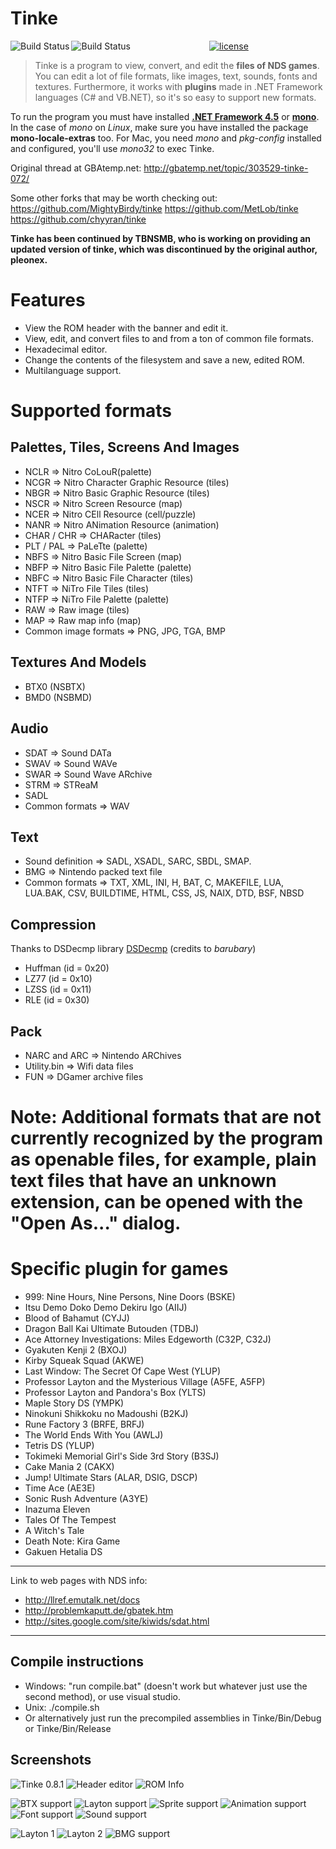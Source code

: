 # Tinke
<p align="center">
<a href="https://travis-ci.org/pleonex/tinke"><img alt="Build Status" src="https://travis-ci.org/pleonex/tinke.svg?branch=master" align="left" /></a>
<a href="https://ci.appveyor.com/project/pleonex/tinke"><img alt="Build Status" src="https://ci.appveyor.com/api/projects/status/0vyjiqofvtiogueh?svg=true" align="left" /></a>
<a href="http://www.gnu.org/copyleft/gpl.html"><img alt="license" src="https://img.shields.io/badge/license-GPL%20V3-blue.svg?style=flat" /></a>
</p>

> Tinke is a program to view, convert, and edit the **files of NDS games**. You can edit a lot of file formats, like images, text, sounds, fonts and textures. Furthermore, it works with **plugins** made in .NET Framework languages (C# and VB.NET), so it's so easy to support new formats.

To run the program you must have installed **[.NET Framework 4.5](https://www.microsoft.com/es-es/download/details.aspx?id=30653)** or **[mono](http://www.mono-project.com/download)**. In the case of *mono* on *Linux*, make sure you have installed the package **mono-locale-extras** too. For Mac, you need *mono* and *pkg-config* installed and configured, you'll use *mono32* to exec Tinke.

Original thread at GBAtemp.net: http://gbatemp.net/topic/303529-tinke-072/

Some other forks that may be worth checking out:
https://github.com/MightyBirdy/tinke
https://github.com/MetLob/tinke
https://github.com/chyyran/tinke

**Tinke has been continued by TBNSMB, who is working on providing an updated version of tinke, which was discontinued by the original author, pleonex.**

# Features

 * View the ROM header with the banner and edit it.
 * View, edit, and convert files to and from a ton of common file formats.
 * Hexadecimal editor.
 * Change the contents of the filesystem and save a new, edited ROM.
 * Multilanguage support.

# Supported formats

## Palettes, Tiles, Screens And Images
 * NCLR => Nitro CoLouR(palette)
 * NCGR => Nitro Character Graphic Resource (tiles)
 * NBGR => Nitro Basic Graphic Resource (tiles)
 * NSCR => Nitro Screen Resource (map)
 * NCER => Nitro CEll Resource (cell/puzzle)
 * NANR => Nitro ANimation Resource (animation)
 * CHAR / CHR => CHARacter (tiles)
 * PLT / PAL => PaLeTte (palette)
 * NBFS => Nitro Basic File Screen (map)
 * NBFP => Nitro Basic File Palette (palette)
 * NBFC => Nitro Basic File Character (tiles)
 * NTFT => NiTro File Tiles (tiles)
 * NTFP => NiTro File Palette (palette)
 * RAW => Raw image (tiles)
 * MAP => Raw map info (map)
 * Common image formats => PNG, JPG, TGA, BMP

## Textures And Models
 * BTX0 (NSBTX)
 * BMD0 (NSBMD)

## Audio
 * SDAT => Sound DATa
 * SWAV => Sound WAVe
 * SWAR => Sound Wave ARchive
 * STRM => STReaM
 * SADL
 * Common formats => WAV

## Text
 * Sound definition => SADL, XSADL, SARC, SBDL, SMAP.
 * BMG => Nintendo packed text file
 * Common formats => TXT, XML, INI, H, BAT, C, MAKEFILE, LUA, LUA.BAK, CSV, BUILDTIME, HTML, CSS, JS, NAIX, DTD, BSF, NBSD

## Compression
  Thanks to DSDecmp library [DSDecmp](http://code.google.com/p/dsdecmp) (credits to *barubary*)
 * Huffman (id = 0x20)
 * LZ77    (id = 0x10)
 * LZSS    (id = 0x11)
 * RLE     (id = 0x30)

## Pack
 * NARC and ARC => Nintendo ARChives
 * Utility.bin => Wifi data files
 * FUN => DGamer archive files
 
# Note: Additional formats that are not currently recognized by the program as openable files, for example, plain text files that have an unknown extension, can be opened with the "Open As..." dialog.

# Specific plugin for games
 * 999: Nine Hours, Nine Persons, Nine Doors (BSKE)
 * Itsu Demo Doko Demo Dekiru Igo (AIIJ)
 * Blood of Bahamut (CYJJ)
 * Dragon Ball Kai Ultimate Butouden (TDBJ)
 * Ace Attorney Investigations: Miles Edgeworth (C32P, C32J)
 * Gyakuten Kenji 2 (BXOJ)
 * Kirby Squeak Squad (AKWE)
 * Last Window: The Secret Of Cape West (YLUP)
 * Professor Layton and the Mysterious Village (A5FE, A5FP)
 * Professor Layton and Pandora's Box (YLTS)
 * Maple Story DS (YMPK)
 * Ninokuni Shikkoku no Madoushi (B2KJ)
 * Rune Factory 3 (BRFE, BRFJ)
 * The World Ends With You (AWLJ)
 * Tetris DS (YLUP)
 * Tokimeki Memorial Girl's Side 3rd Story (B3SJ)
 * Cake Mania 2 (CAKX)
 * Jump! Ultimate Stars (ALAR, DSIG, DSCP)
 * Time Ace (AE3E)
 * Sonic Rush Adventure (A3YE)
 * Inazuma Eleven
 * Tales Of The Tempest
 * A Witch's Tale
 * Death Note: Kira Game
 * Gakuen Hetalia DS

----

Link to web pages with NDS info:

 * http://llref.emutalk.net/docs
 * http://problemkaputt.de/gbatek.htm
 * http://sites.google.com/site/kiwids/sdat.html

----

## Compile instructions
* Windows: "run compile.bat" (doesn't work but whatever just use the second method), or use visual studio.
* Unix: ./compile.sh
* Or alternatively just run the precompiled assemblies in Tinke/Bin/Debug or Tinke/Bin/Release

## Screenshots
![Tinke 0.8.1](https://lh5.googleusercontent.com/-GRKvfv-TAaI/ToBy1_eFrfI/AAAAAAAAASA/9WDkc_OQPC4/s800/Tinke%2525200.8.1.PNG)
![Header editor](https://lh5.googleusercontent.com/-W6YUKmyV3JM/ToBzRa0_pwI/AAAAAAAAASI/D7g1JKFvgC8/s400/header%252520editor.PNG)
![ROM Info](https://lh5.googleusercontent.com/_H6ACRUcYPos/TV1ITC1_ceI/AAAAAAAAAG8/cYKNoa3du98/s400/inforom.PNG)

![BTX support](https://lh4.googleusercontent.com/-0Rv5v3JQ0AQ/Tn-J8C1gaxI/AAAAAAAAARg/4HvC4j-5olU/s400/btx.PNG)
![Layton support](https://lh6.googleusercontent.com/_H6ACRUcYPos/TV1IT9DBy8I/AAAAAAAAAHM/ePmPUmTa4w8/s400/ani.PNG)
![Sprite support](https://lh3.googleusercontent.com/-Un-1FO1rlD4/ToB0NvJ03ZI/AAAAAAAAASU/iNdHYvEehBc/s400/ncerV2.PNG)
![Animation support](https://lh3.googleusercontent.com/_H6ACRUcYPos/TV8C0RtGTzI/AAAAAAAAAHk/wO9ps1DP-EU/s400/nanr.PNG)
![Font support](https://lh6.googleusercontent.com/-pSP4NY3Y9Rw/TqPSrsRc6eI/AAAAAAAAAUg/-QjuDfRdQc4/s400/nftr-2.PNG)
![Sound support](https://lh4.googleusercontent.com/-VSJCC9q9TPQ/TmlKbnvgTaI/AAAAAAAAAOg/s7DFYgpeo3c/s400/sdat.PNG)

![Layton 1](https://lh3.googleusercontent.com/_H6ACRUcYPos/TV1ITRjI1WI/AAAAAAAAAHE/aClaJQdH7xU/s144/imgs2.PNG)
![Layton 2](https://lh6.googleusercontent.com/_H6ACRUcYPos/TV1ITJsYn5I/AAAAAAAAAHA/yAz7oiEKOa4/s144/imgs1.PNG)
![BMG support](https://lh4.googleusercontent.com/_H6ACRUcYPos/TV1IYiOYTOI/AAAAAAAAAHQ/Vdf4K030mdU/s144/text.PNG)
